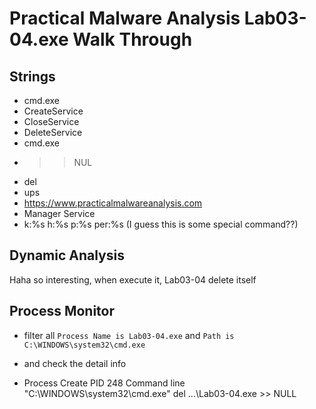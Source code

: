 # Practical Malware Analysis Lab03-04.exe Walk Through

## Strings

* cmd.exe
* CreateService
* CloseService
* DeleteService
* cmd.exe 
* >> NUL
* del
* ups
* https://www.practicalmalwareanalysis.com
* Manager Service
* k:%s h:%s p:%s per:%s
(I guess this is some special command??)

## Dynamic Analysis

Haha so interesting, when execute it, Lab03-04 delete itself

## Process Monitor

* filter all `Process Name is Lab03-04.exe` and `Path is C:\WINDOWS\system32\cmd.exe`

* and check the detail info 
* Process Create PID 248 Command line "C:\WINDOWS\system32\cmd.exe" del ...\Lab03-04.exe >> NULL